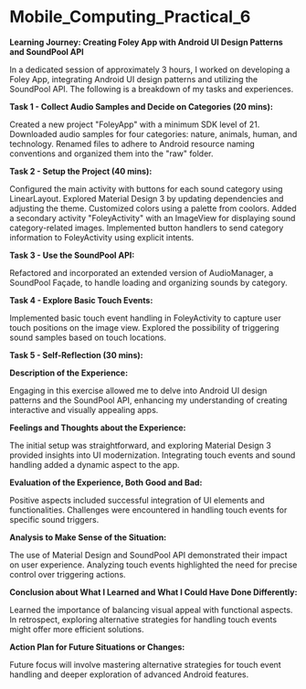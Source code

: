 # Mobile_Computing_Practical_6

**Learning Journey: Creating Foley App with Android UI Design Patterns and SoundPool API**

In a dedicated session of approximately 3 hours, I worked on developing a Foley App, integrating Android UI design patterns and utilizing the SoundPool API. The following is a breakdown of my tasks and experiences.

**Task 1 - Collect Audio Samples and Decide on Categories (20 mins):**

Created a new project "FoleyApp" with a minimum SDK level of 21. Downloaded audio samples for four categories: nature, animals, human, and technology. Renamed files to adhere to Android resource naming conventions and organized them into the "raw" folder.

**Task 2 - Setup the Project (40 mins):**

Configured the main activity with buttons for each sound category using LinearLayout.
Explored Material Design 3 by updating dependencies and adjusting the theme.
Customized colors using a palette from coolors.
Added a secondary activity "FoleyActivity" with an ImageView for displaying sound category-related images.
Implemented button handlers to send category information to FoleyActivity using explicit intents.

**Task 3 - Use the SoundPool API:**

Refactored and incorporated an extended version of AudioManager, a SoundPool Façade, to handle loading and organizing sounds by category.

**Task 4 - Explore Basic Touch Events:**

Implemented basic touch event handling in FoleyActivity to capture user touch positions on the image view. Explored the possibility of triggering sound samples based on touch locations.

**Task 5 - Self-Reflection (30 mins):**

**Description of the Experience:**

Engaging in this exercise allowed me to delve into Android UI design patterns and the SoundPool API, enhancing my understanding of creating interactive and visually appealing apps.

**Feelings and Thoughts about the Experience:**

The initial setup was straightforward, and exploring Material Design 3 provided insights into UI modernization. Integrating touch events and sound handling added a dynamic aspect to the app.

**Evaluation of the Experience, Both Good and Bad:**

Positive aspects included successful integration of UI elements and functionalities. Challenges were encountered in handling touch events for specific sound triggers.

**Analysis to Make Sense of the Situation:**

The use of Material Design and SoundPool API demonstrated their impact on user experience. Analyzing touch events highlighted the need for precise control over triggering actions.

**Conclusion about What I Learned and What I Could Have Done Differently:**

Learned the importance of balancing visual appeal with functional aspects. In retrospect, exploring alternative strategies for handling touch events might offer more efficient solutions.

**Action Plan for Future Situations or Changes:**

Future focus will involve mastering alternative strategies for touch event handling and deeper exploration of advanced Android features.
